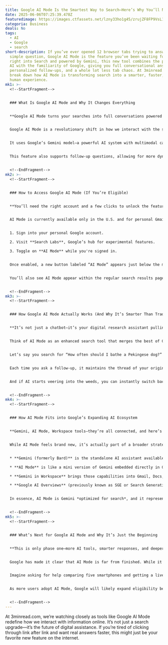 ```yaml
---
title: Google AI Mode Is the Smartest Way to Search—Here’s Why You’ll Never Go Back
date: 2025-06-06T07:25:39.478Z
featuredimage: https://images.ctfassets.net/lzny33ho1g45/zrujZF8FP9VsL1SMT28wp/73b548de0687b49d8ab7e98667bf62fb/gemini.jpg?w=1520&fm=avif&q=31&fit=thumb&h=760
categoria: Business
deals: No
tags:
  - AI
  - Google
  - search
short-description: If you’ve ever opened 12 browser tabs trying to answer one
  simple question, Google AI Mode is the feature you’ve been waiting for. Built
  right into Search and powered by Gemini, this new tool combines the power of
  AI with the familiarity of Google, giving you full conversational answers,
  personalized follow-ups, and a whole lot less tab chaos. At 3minread.com, we
  break down how AI Mode is transforming search into a smarter, faster, and more
  human experience.
mk1: >-
  <!--StartFragment-->


  ### What Is Google AI Mode and Why It Changes Everything


  **Google AI Mode turns your searches into full conversations powered by cutting-edge AI.**


  Google AI Mode is a revolutionary shift in how we interact with the search engine giant. Rather than providing a list of links and letting you dig through them yourself, AI Mode responds with synthesized, conversational answers right inside Google Search.


  It uses Google’s Gemini model—a powerful AI system with multimodal capabilities—to interpret complex questions and return human-like responses. Whether you're comparing tech gadgets, planning a vacation, or researching health tips, AI Mode delivers comprehensive, tailored results that feel more like a chat with an expert than a web search.


  This feature also supports follow-up questions, allowing for more dynamic, personalized interactions. You can clarify, narrow down, or expand your question in real time, making the entire search process more efficient and enjoyable.


  <!--EndFragment-->
mk2: >-
  <!--StartFragment-->


  ### How to Access Google AI Mode (If You’re Eligible)


  **You’ll need the right account and a few clicks to unlock the feature—but it’s worth it.**


  AI Mode is currently available only in the U.S. and for personal Gmail accounts. If you’re using a Workspace account, you’re out of luck (for now). But if you meet the criteria, getting started is simple:


  1. Sign into your personal Google account.

  2. Visit **Search Labs**, Google’s hub for experimental features.

  3. Toggle on **AI Mode** while you're signed in.


  Once enabled, a new button labeled “AI Mode” appears just below the main search bar on Google’s homepage. Clicking it launches a special chat-like interface where you can type your question and begin interacting with AI-generated answers.


  You’ll also see AI Mode appear within the regular search results page—just a click away whether you’re typing something brand new or revisiting an older query. This tight integration with Google Search makes it one of the most accessible and natural-feeling AI features on the web.


  <!--EndFragment-->
mk3: >-
  <!--StartFragment-->


  ### How Google AI Mode Actually Works (And Why It’s Smarter Than Traditional Search)


  **It’s not just a chatbot—it’s your digital research assistant pulling answers from across the internet.**


  Think of AI Mode as an enhanced search tool that merges the best of Gemini and traditional Google results. When you type a question, it runs searches behind the scenes, extracts data from relevant sources, and compiles an answer that’s easy to read and interact with.


  Let’s say you search for “How often should I bathe a Pekingese dog?” AI Mode will return a smart, summarized answer from veterinary websites, grooming guides, and dog owner forums. If the answer feels too broad, you can immediately refine it by typing “mine has short hair,” and AI Mode will adjust the response with that context in mind.


  Each time you ask a follow-up, it maintains the thread of your original question. This ability to understand context makes it drastically more useful than the old link-based system where you had to manually filter out outdated, irrelevant, or duplicate information.


  And if AI starts veering into the weeds, you can instantly switch back to standard Search, giving you full control over your browsing experience. It’s a best-of-both-worlds approach to online discovery.


  <!--EndFragment-->
mk4: >-
  <!--StartFragment-->


  ### How AI Mode Fits into Google’s Expanding AI Ecosystem


  **Gemini, AI Mode, Workspace tools—they’re all connected, and here’s how.**


  While AI Mode feels brand new, it’s actually part of a broader strategy to weave AI into everything Google offers. Here’s how it all fits together:


  * **Gemini (formerly Bard)** is the standalone AI assistant available as a web and mobile app. It can generate content, answer deep questions, and help with research, similar to ChatGPT.

  * **AI Mode** is like a mini version of Gemini embedded directly in Google Search. It uses the same powerful backend but applies it to improve your everyday searches.

  * **Gemini in Workspace** brings those capabilities into Gmail, Docs, Sheets, and Slides—helping you summarize emails, draft content, generate charts, and more.

  * **Google AI Overviews** (previously known as SGE or Search Generative Experience) are basic AI summaries that show up at the top of some search results. While useful, these are more static and less conversational than AI Mode.


  In essence, AI Mode is Gemini *optimized for search*, and it represents Google’s ambition to make advanced AI feel intuitive and seamless across its product ecosystem.


  <!--EndFragment-->
mk5: >-
  <!--StartFragment-->


  ### What’s Next for Google AI Mode and Why It’s Just the Beginning


  **This is only phase one—more AI tools, smarter responses, and deeper features are on the horizon.**


  Google has made it clear that AI Mode is far from finished. While it’s currently focused on simplifying search, future plans include **Deep Research** features that will allow users to explore topics in even greater detail with AI guidance.


  Imagine asking for help comparing five smartphones and getting a live-updated chart with specs, pros and cons, and expert opinions—all generated and refined through a conversation. Or using AI Mode to help you brainstorm a travel itinerary, complete with hotel suggestions, maps, and cost estimates, all without leaving the search page.


  As more users adopt AI Mode, Google will likely expand eligibility beyond the U.S. and non-Workspace accounts. Integration with voice and image input (already part of the Gemini model’s capabilities) is also expected to grow, making AI Mode a truly multimodal experience.


  <!--EndFragment-->
---
```

<!--StartFragment-->

At 3minread.com, we’re watching closely as tools like Google AI Mode redefine how we interact with information online. It’s not just a search upgrade—it’s the future of digital assistance. If you’re tired of clicking through link after link and want real answers faster, this might just be your favorite new feature on the internet.

<!--EndFragment-->